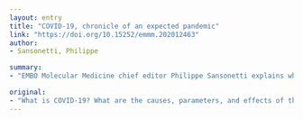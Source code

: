 ```yaml
---
layout: entry
title: "COVID-19, chronicle of an expected pandemic"
link: "https://doi.org/10.15252/emmm.202012463"
author:
- Sansonetti, Philippe

summary:
- "EMBO Molecular Medicine chief editor Philippe Sansonetti explains why the fate of the epidemic is in our hands. The fate of COVID-19 is in the hands of our hands, explains the expert. What is the cause, parameters, and effects of this disease? What are the short- and long-term prospects? What is COVId-19? How are the causes, parameters and effects? How long- and short-term perspectives? Molecular medicine expert explains if the disease is causing the disease? How is the next infectious disease chief editor of EMB's explains how the fate is in us."

original:
- "What is COVID-19? What are the causes, parameters, and effects of this disease? What are the short- and long-term prospects? Philippe Sansonetti, Infectious disease specialist and Chief Editor of EMBO Molecular Medicine, explains why the fate of the epidemic is in our hands."
---
```


